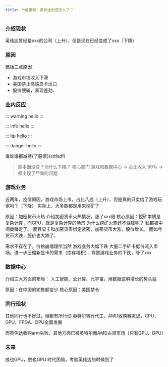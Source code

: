 ```yaml
---
title: 市值腰斩！英伟达到底怎么了？
---
```


### 介绍现状
英伟达曾经是xxx的公司（上升），但是现在已经变成了xxx（下降）

### 原因

概括三点原因：
- 游戏市场收入下滑
- 美国禁止高端显卡出口
- 股价腰斩，表现差劲、

### 业内反应

::: warning
hello
:::

::: info
hello
:::

::: tip
hello
:::

::: danger
hello
:::

谁谁谁都减持{了股票}(sdfadf)

> 基本面没变？为什么下降？
核心部门 游戏和数据中心 -> 占比收入 90% -> 都出现了严重的问题

### 游戏业务

近两年，疫情原因，游戏市场上市，占比八成（上升），但是真的只卖给了游戏玩家吗？（下降）
实际上，大多数都是用来挖矿了

原因：加密货币火热
介绍加密货币火热情况，涨了xxx倍
核心原因：挖矿本质是复杂计算，而GPU，就是复杂计算的场景
为什么挖矿火热还不赚钱呢？
钱都被中间商赚走了。
而且显卡和加密货币绑定紧密，加密货币大涨，股价增长。
而如今货币大跌，股价也大跌了、

需求不存在了，价格崩塌理所当然
游戏业务大幅下跌
大量二手矿卡低价流入市场。进一步压缩新显卡的需求（库存堆积），导致游戏业务的下跌，降了xxx

### 数据中心

介绍三大方面的布局： 人工智能、云计算、元宇宙。用数据说明增长的势头猛

原因：在中国的销售额变少
核心原因：美国禁令

### 同行现状

其他同行也不好过，但都有所行动
英特尔转行代工，AMD收购赛灵思，CPU，GPU，FPGA、DPU全面发展

而英伟达收购arm失败，其他方面已被英特尔而AMD占领市场（只有GPU、DPU）

### 未来

成也GPU，败也GPU
时代困局，考验英伟达的时候到了
